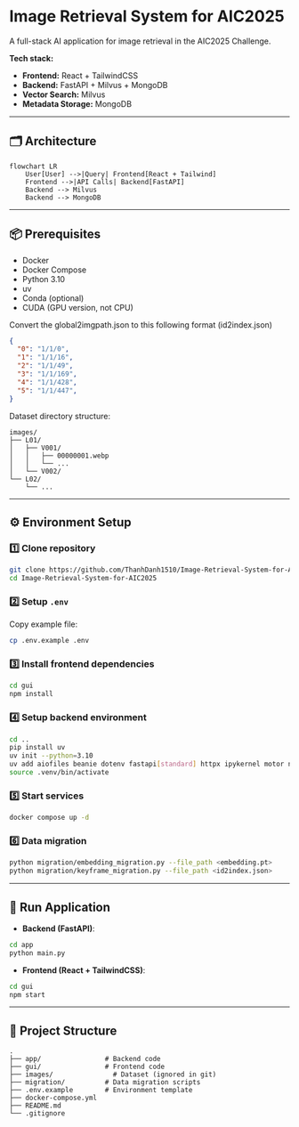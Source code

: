 # Image Retrieval System for AIC2025

A full-stack AI application for image retrieval in the AIC2025 Challenge.  

**Tech stack:**
- **Frontend:** React + TailwindCSS
- **Backend:** FastAPI + Milvus + MongoDB
- **Vector Search:** Milvus
- **Metadata Storage:** MongoDB

---

## 🗂️ Architecture
```mermaid
flowchart LR
    User[User] -->|Query| Frontend[React + Tailwind]
    Frontend -->|API Calls| Backend[FastAPI]
    Backend --> Milvus
    Backend --> MongoDB
````

---

## 📦 Prerequisites

- Docker
- Docker Compose
- Python 3.10
- uv
- Conda (optional)
- CUDA (GPU version, not CPU)

Convert the global2imgpath.json to this following format (id2index.json)
```json
{
  "0": "1/1/0",
  "1": "1/1/16",
  "2": "1/1/49",
  "3": "1/1/169",
  "4": "1/1/428",
  "5": "1/1/447",
}
```

Dataset directory structure:
```
images/
├── L01/
│   ├── V001/
│   │   ├── 00000001.webp
│   │   └── ...
│   └── V002/
└── L02/
    └── ...
```

---

## ⚙️ Environment Setup

### 1️⃣ Clone repository

```bash
git clone https://github.com/ThanhDanh1510/Image-Retrieval-System-for-AIC2025.git
cd Image-Retrieval-System-for-AIC2025
```

### 2️⃣ Setup `.env`

Copy example file:

```bash
cp .env.example .env
```

### 3️⃣ Install frontend dependencies

```bash
cd gui
npm install
```

### 4️⃣ Setup backend environment

```bash
cd ..
pip install uv
uv init --python=3.10
uv add aiofiles beanie dotenv fastapi[standard] httpx ipykernel motor nicegui numpy open-clip-torch pydantic-settings pymilvus streamlit torch typing-extensions usearch uvicorn
source .venv/bin/activate
```

### 5️⃣ Start services

```bash
docker compose up -d
```

### 6️⃣ Data migration

```bash
python migration/embedding_migration.py --file_path <embedding.pt>
python migration/keyframe_migration.py --file_path <id2index.json>
```

---

## 🚀 Run Application

* **Backend (FastAPI)**:

```bash
cd app
python main.py
```

* **Frontend (React + TailwindCSS)**:

```bash
cd gui
npm start
```

---

## 📁 Project Structure

```
.
├── app/                # Backend code
├── gui/                # Frontend code
├── images/               # Dataset (ignored in git)
├── migration/          # Data migration scripts
├── .env.example        # Environment template
├── docker-compose.yml
├── README.md
└── .gitignore
```
